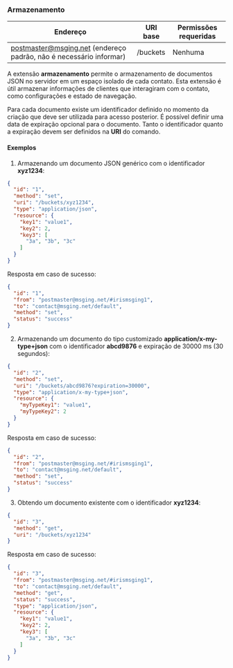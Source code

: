 ### Armazenamento
| Endereço              | URI base     | Permissões requeridas   | 
|-----------------------|--------------|-------------------------|
| postmaster@msging.net (endereço padrão, não é necessário informar) | /buckets | Nenhuma                 |

A extensão **armazenamento** permite o armazenamento de documentos JSON no servidor em um espaço isolado de cada contato. Esta extensão é útil armazenar informações de clientes que interagiram com o contato, como configurações e estado de navegação.

Para cada documento existe um identificador definido no momento da criação que deve ser utilizada para acesso posterior. É possível definir uma data de expiração opcional para o documento. Tanto o identificador quanto a expiração devem ser definidos na **URI** do comando.

#### Exemplos
1. Armazenando um documento JSON genérico com o identificador **xyz1234**:
```json
{  
  "id": "1",
  "method": "set",
  "uri": "/buckets/xyz1234",
  "type": "application/json",
  "resource": {  
    "key1": "value1",
    "key2": 2,
    "key3": [  
      "3a", "3b", "3c"
    ]
  }
}
```
Resposta em caso de sucesso:
```json
{
  "id": "1",
  "from": "postmaster@msging.net/#irismsging1",
  "to": "contact@msging.net/default",
  "method": "set",
  "status": "success"
}
```

2. Armazenando um documento do tipo customizado **application/x-my-type+json** com o identificador **abcd9876** e expiração de 30000 ms (30 segundos):
```json
{  
  "id": "2",
  "method": "set",
  "uri": "/buckets/abcd9876?expiration=30000",
  "type": "application/x-my-type+json",
  "resource": {  
    "myTypeKey1": "value1",
    "myTypeKey2": 2
  }
}
```
Resposta em caso de sucesso:
```json
{
  "id": "2",
  "from": "postmaster@msging.net/#irismsging1",
  "to": "contact@msging.net/default",
  "method": "set",
  "status": "success"
}
```

3. Obtendo um documento existente com o identificador **xyz1234**:
```json
{  
  "id": "3",
  "method": "get",
  "uri": "/buckets/xyz1234"
}
```
Resposta em caso de sucesso:
```json
{
  "id": "3",
  "from": "postmaster@msging.net/#irismsging1",
  "to": "contact@msging.net/default",
  "method": "get",
  "status": "success",
  "type": "application/json",
  "resource": {  
    "key1": "value1",
    "key2": 2,
    "key3": [  
      "3a", "3b", "3c"
    ]
  }  
}
```
